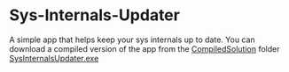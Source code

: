 Sys-Internals-Updater
=====================

A simple app that helps keep your sys internals up to date. You can download a compiled version of the app from the [CompiledSolution](https://github.com/Gordon-Beeming/Sys-Internals-Updater/tree/master/CompiledProject/) folder [SysInternalsUpdater.exe](https://github.com/Gordon-Beeming/Sys-Internals-Updater/tree/master/CompiledProject/SysInternalsUpdater.exe)
